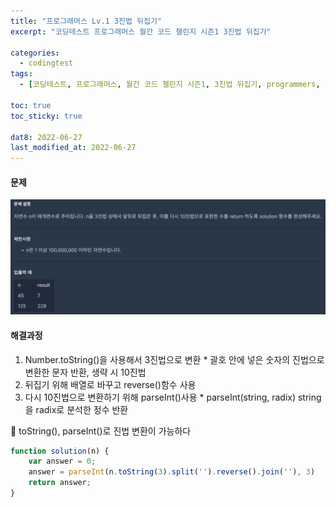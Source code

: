 ```yaml
---
title: "프로그래머스 Lv.1 3진법 뒤집기"
excerpt: "코딩테스트 프로그래머스 월간 코드 챌린지 시즌1 3진법 뒤집기"

categories:
  - codingtest
tags:
  - [코딩테스트, 프로그래머스, 월간 코드 챌린지 시즌1, 3진법 뒤집기, programmers, codingtest, 코딩테스트 연습]

toc: true
toc_sticky: true
 
dat8: 2022-06-27
last_modified_at: 2022-06-27
---
```


#### 문제
![45](/assets/images/45.png)

#### 해결과정
  1. Number.toString()을 사용해서 3진법으로 변환
    * 괄호 안에 넣은 숫자의 진법으로 변환한 문자 반환, 생략 시 10진법
  2. 뒤집기 위해 배열로 바꾸고 reverse()함수 사용
  3. 다시 10진법으로 변환하기 위해 parseInt()사용
    * parseInt(string, radix) string을 radix로 분석한 정수 반환

:pushpin: toString(), parseInt()로 진법 변환이 가능하다

```javascript
function solution(n) {
    var answer = 0;
    answer = parseInt(n.toString(3).split('').reverse().join(''), 3)
    return answer;
}
```
